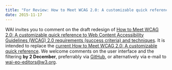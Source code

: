 ```yaml
---
title: "For Review: How to Meet WCAG 2.0: A customizable quick reference"
date: 2015-11-17
---
```

<p>WAI invites you to comment on the draft redesign of <a href="http://w3c.github.io/wai-wcag-quickref/">How to Meet WCAG 2.0: A customizable quick reference to Web Content Accessibility Guidelines (WCAG) 2.0 requirements (success criteria) and techniques</a>. It is intended to replace the <a href="https://www.w3.org/WAI/WCAG20/quickref/">current How to Meet WCAG 2.0: A customizable quick reference</a>. We welcome comments on the user interface and the filtering <strong>by 2 December</strong>, preferrably via <a href="https://github.com/w3c/wai-quick-start/issues/new">GitHub</a>, or alternatively via e-mail to <a href="mailto:wai-eo-editors@w3.org">wai-eo-editors@w3.org</a>. </p>